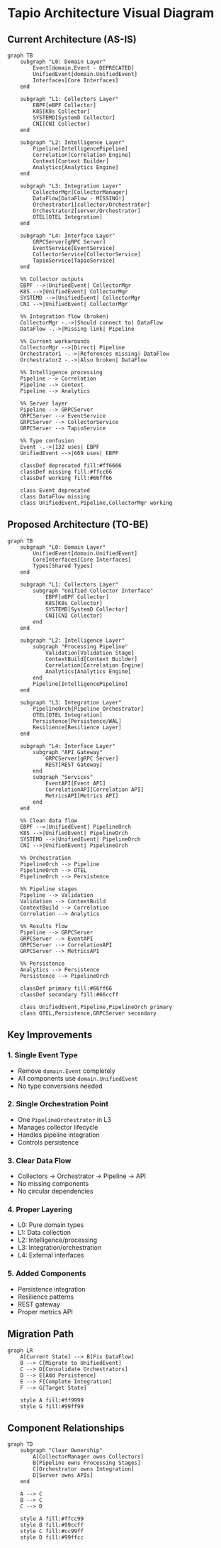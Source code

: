 # Tapio Architecture Visual Diagram

## Current Architecture (AS-IS)

```mermaid
graph TB
    subgraph "L0: Domain Layer"
        Event[domain.Event - DEPRECATED]
        UnifiedEvent[domain.UnifiedEvent]
        Interfaces[Core Interfaces]
    end

    subgraph "L1: Collectors Layer"
        EBPF[eBPF Collector]
        K8S[K8s Collector]
        SYSTEMD[SystemD Collector]
        CNI[CNI Collector]
    end

    subgraph "L2: Intelligence Layer"
        Pipeline[IntelligencePipeline]
        Correlation[Correlation Engine]
        Context[Context Builder]
        Analytics[Analytics Engine]
    end

    subgraph "L3: Integration Layer"
        CollectorMgr[CollectorManager]
        DataFlow[DataFlow - MISSING!]
        Orchestrator1[collector/Orchestrator]
        Orchestrator2[server/Orchestrator]
        OTEL[OTEL Integration]
    end

    subgraph "L4: Interface Layer"
        GRPCServer[gRPC Server]
        EventService[EventService]
        CollectorService[CollectorService]
        TapioService[TapioService]
    end

    %% Collector outputs
    EBPF -->|UnifiedEvent| CollectorMgr
    K8S -->|UnifiedEvent| CollectorMgr
    SYSTEMD -->|UnifiedEvent| CollectorMgr
    CNI -->|UnifiedEvent| CollectorMgr

    %% Integration flow (broken)
    CollectorMgr -.->|Should connect to| DataFlow
    DataFlow -.->|Missing link| Pipeline
    
    %% Current workarounds
    CollectorMgr -->|Direct| Pipeline
    Orchestrator1 -.->|References missing| DataFlow
    Orchestrator2 -.->|Also broken| DataFlow

    %% Intelligence processing
    Pipeline --> Correlation
    Pipeline --> Context
    Pipeline --> Analytics

    %% Server layer
    Pipeline --> GRPCServer
    GRPCServer --> EventService
    GRPCServer --> CollectorService
    GRPCServer --> TapioService

    %% Type confusion
    Event -.->|132 uses| EBPF
    UnifiedEvent -->|669 uses| EBPF

    classDef deprecated fill:#ff6666
    classDef missing fill:#ffcc66
    classDef working fill:#66ff66
    
    class Event deprecated
    class DataFlow missing
    class UnifiedEvent,Pipeline,CollectorMgr working
```

## Proposed Architecture (TO-BE)

```mermaid
graph TB
    subgraph "L0: Domain Layer"
        UnifiedEvent[domain.UnifiedEvent]
        CoreInterfaces[Core Interfaces]
        Types[Shared Types]
    end

    subgraph "L1: Collectors Layer"
        subgraph "Unified Collector Interface"
            EBPF[eBPF Collector]
            K8S[K8s Collector]
            SYSTEMD[SystemD Collector]
            CNI[CNI Collector]
        end
    end

    subgraph "L2: Intelligence Layer"
        subgraph "Processing Pipeline"
            Validation[Validation Stage]
            ContextBuild[Context Builder]
            Correlation[Correlation Engine]
            Analytics[Analytics Engine]
        end
        Pipeline[IntelligencePipeline]
    end

    subgraph "L3: Integration Layer"
        PipelineOrch[Pipeline Orchestrator]
        OTEL[OTEL Integration]
        Persistence[Persistence/WAL]
        Resilience[Resilience Layer]
    end

    subgraph "L4: Interface Layer"
        subgraph "API Gateway"
            GRPCServer[gRPC Server]
            REST[REST Gateway]
        end
        subgraph "Services"
            EventAPI[Event API]
            CorrelationAPI[Correlation API]
            MetricsAPI[Metrics API]
        end
    end

    %% Clean data flow
    EBPF -->|UnifiedEvent| PipelineOrch
    K8S -->|UnifiedEvent| PipelineOrch
    SYSTEMD -->|UnifiedEvent| PipelineOrch
    CNI -->|UnifiedEvent| PipelineOrch

    %% Orchestration
    PipelineOrch --> Pipeline
    PipelineOrch --> OTEL
    PipelineOrch --> Persistence

    %% Pipeline stages
    Pipeline --> Validation
    Validation --> ContextBuild
    ContextBuild --> Correlation
    Correlation --> Analytics

    %% Results flow
    Pipeline --> GRPCServer
    GRPCServer --> EventAPI
    GRPCServer --> CorrelationAPI
    GRPCServer --> MetricsAPI

    %% Persistence
    Analytics --> Persistence
    Persistence --> PipelineOrch

    classDef primary fill:#66ff66
    classDef secondary fill:#66ccff
    
    class UnifiedEvent,Pipeline,PipelineOrch primary
    class OTEL,Persistence,GRPCServer secondary
```

## Key Improvements

### 1. Single Event Type
- Remove `domain.Event` completely
- All components use `domain.UnifiedEvent`
- No type conversions needed

### 2. Single Orchestration Point
- One `PipelineOrchestrator` in L3
- Manages collector lifecycle
- Handles pipeline integration
- Controls persistence

### 3. Clear Data Flow
- Collectors → Orchestrator → Pipeline → API
- No missing components
- No circular dependencies

### 4. Proper Layering
- L0: Pure domain types
- L1: Data collection
- L2: Intelligence/processing
- L3: Integration/orchestration
- L4: External interfaces

### 5. Added Components
- Persistence integration
- Resilience patterns
- REST gateway
- Proper metrics API

## Migration Path

```mermaid
graph LR
    A[Current State] --> B[Fix DataFlow]
    B --> C[Migrate to UnifiedEvent]
    C --> D[Consolidate Orchestrators]
    D --> E[Add Persistence]
    E --> F[Complete Integration]
    F --> G[Target State]

    style A fill:#ff9999
    style G fill:#99ff99
```

## Component Relationships

```mermaid
graph TD
    subgraph "Clear Ownership"
        A[CollectorManager owns Collectors]
        B[Pipeline owns Processing Stages]
        C[Orchestrator owns Integration]
        D[Server owns APIs]
    end

    A --> C
    B --> C
    C --> D

    style A fill:#ffcc99
    style B fill:#99ccff
    style C fill:#cc99ff
    style D fill:#99ffcc
```